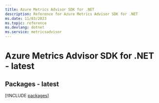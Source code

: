 ```yaml
---
title: Azure Metrics Advisor SDK for .NET
description: Reference for Azure Metrics Advisor SDK for .NET
ms.date: 11/03/2023
ms.topic: reference
ms.devlang: dotnet
ms.service: metricsadvisor
---
```

# Azure Metrics Advisor SDK for .NET - latest
## Packages - latest
[!INCLUDE [packages](metrics-advisor-index.md)]